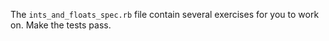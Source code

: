 The `ints_and_floats_spec.rb` file contain several exercises for you to work on.
Make the tests pass.
